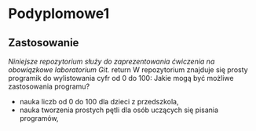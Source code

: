 # Podyplomowe1
## Zastosowanie
*Niniejsze repozytorium służy do zaprezentowania ćwiczenia na obowiązkowe laboratorium Git.*  return
W repozytorium znajduje się prosty programik do wylistowania cyfr od 0 do 100:
Jakie mogą być możliwe zastosowania programu?
- nauka liczb od 0 do 100 dla dzieci z przedszkola,
- nauka tworzenia prostych pętli dla osób uczących się pisania programów,

